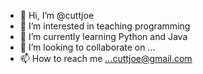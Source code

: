 - 👋 Hi, I’m @cuttjoe
- 👀 I’m interested in teaching programming
- 🌱 I’m currently learning Python and Java
- 💞️ I’m looking to collaborate on ...
- 📫 How to reach me ...cuttjoe@gmail.com

<!---
cuttjoe/cuttjoe is a ✨ special ✨ repository because its `README.md` (this file) appears on your GitHub profile.
You can click the Preview link to take a look at your changes.
--->
